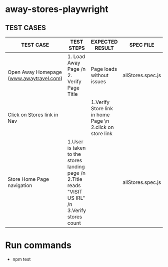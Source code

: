 # away-stores-playwright

## TEST CASES

| TEST CASE                               | TEST STEPS                                                                                          | EXPECTED RESULT                                           | SPEC FILE         |
| --------------------------------------- | --------------------------------------------------------------------------------------------------- | --------------------------------------------------------- | ----------------- |
| Open Away Homepage (www.awaytravel.com) | 1. Load Away Page /n 2. Verify Page Title                                                           | Page loads without issues                                 | allStores.spec.js |
| Click on Stores link in Nav             |                                                                                                     | 1.Verify Store link in home Page \n 2.click on store link |                   |
| Store Home Page navigation              | 1.User is taken to the stores landing page /n 2.Title reads "VISIT US IRL" /n 3.Verify stores count |                                                           | allStores.spec.js |

# Run commands

- npm test
